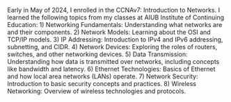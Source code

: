Early in May of 2024, I enrolled in the CCNAv7: Introduction to Networks. I learned the following topics from my classes at AIUB Institute of Continuing Education:
    1) Networking Fundamentals: Understanding what networks are and their components.
    2) Network Models: Learning about the OSI and TCP/IP models.
    3) IP Addressing: Introduction to IPv4 and IPv6 addressing, subnetting, and CIDR.
    4) Network Devices: Exploring the roles of routers, switches, and other networking devices.
    5) Data Transmission: Understanding how data is transmitted over networks, including concepts like bandwidth and latency.
    6) Ethernet Technologies: Basics of Ethernet and how local area networks (LANs) operate.
    7) Network Security: Introduction to basic security concepts and practices.
    8) Wireless Networking: Overview of wireless technologies and protocols.
